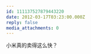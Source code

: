 ```yaml
---
id: 111137527879443220
date: 2012-03-17T03:23:00.000Z
reply: false
media_attachments: 0
---
```


小米真的卖得这么快？ ​​​​

